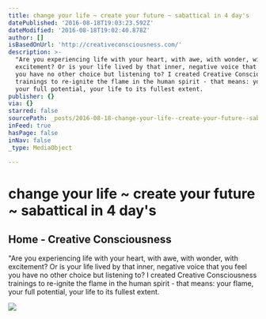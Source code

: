 ```yaml
---
title: change your life ~ create your future ~ sabattical in 4 day's
datePublished: '2016-08-18T19:03:23.592Z'
dateModified: '2016-08-18T19:02:40.878Z'
author: []
isBasedOnUrl: 'http://creativeconsciousness.com/'
description: >-
  "Are you experiencing life with your heart, with awe, with wonder, with
  excitement? Or is your life lived by that inner, negative voice that you feel
  you have no other choice but listening to? I created Creative Consciousness
  trainings to re-ignite the flame in the human spirit - that means: your flame,
  your full potential, your life to its fullest extent.
publisher: {}
via: {}
starred: false
sourcePath: _posts/2016-08-18-change-your-life--create-your-future--sabattical-in-4-day.md
inFeed: true
hasPage: false
inNav: false
_type: MediaObject

---
```

# change your life ~ create your future ~ sabattical in 4 day's

<article style=""><h1>Home - Creative Consciousness</h1><p>"Are you experiencing life with your heart, with awe, with wonder, with excitement? Or is your life lived by that inner, negative voice that you feel you have no other choice but listening to? I created Creative Consciousness trainings to re-ignite the flame in the human spirit - that means: your flame, your full potential, your life to its fullest extent.</p><img src="http://creativeconsciousness.com/wp-content/uploads/2016/07/testimonial02.jpg" /></article>